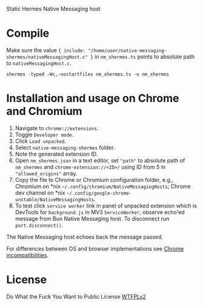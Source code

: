 Static Hermes Native Messaging host

# Compile

Make sure the value `{ include: "/home/user/native-messaging-shermes/nativeMessagingHost.c" }` in `nm_shermes.ts` points to absolute path to `nativeMessagingHost.c`.

```
shermes -typed -Wc,-nostartfiles nm_shermes.ts -o nm_shermes
```

# Installation and usage on Chrome and Chromium

1. Navigate to `chrome://extensions`.
2. Toggle `Developer mode`.
3. Click `Load unpacked`.
4. Select `native-messaging-shermes` folder.
5. Note the generated extension ID.
6. Open `nm_shermes.json` in a text editor, set `"path"` to absolute path of `nm_shermes` and `chrome-extension://<ID>/` using ID from 5 in `"allowed_origins"` array. 
7. Copy the file to Chrome or Chromium configuration folder, e.g., Chromium on \*nix `~/.config/chromium/NativeMessagingHosts`; Chrome dev channel on \*nix `~/.config/google-chrome-unstable/NativeMessagingHosts`.
8. To test click `service worker` link in panel of unpacked extension which is DevTools for `background.js` in MV3 `ServiceWorker`, observe echo'ed message from Bun Native Messaging host. To disconnect run `port.disconnect()`.

The Native Messaging host echoes back the message passed. 

For differences between OS and browser implementations see [Chrome incompatibilities](https://developer.mozilla.org/en-US/docs/Mozilla/Add-ons/WebExtensions/Chrome_incompatibilities#native_messaging).

# License
Do What the Fuck You Want to Public License [WTFPLv2](http://www.wtfpl.net/about/)
